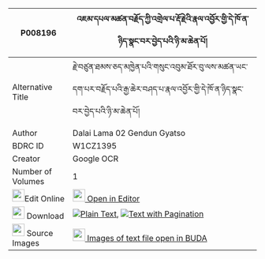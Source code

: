 |P008196|འཇམ་དཔལ་མཚན་བརྗོད་ཀྱི་འགྲེལ་པ་རྡོ་རྗེའི་རྣལ་འབྱོར་གྱི་དེ་ཁོ་ན་ཉིད་སྣང་བར་བྱེད་པའི་ཉི་མ་ཆེན་པོ། 
| --- | --- 
|Alternative Title |རྗེ་བཙུན་ཐམས་ཅད་མཁྱེན་པའི་གསུང་འབུམ་ཐོར་བུ་ལས་མཚན་ཡང་དག་པར་བརྗོད་པའི་རྒྱ་ཆེར་བཤད་པ་རྣལ་འབྱོར་གྱི་དེ་ཁོ་ན་ཉིད་སྣང་བར་བྱེད་པའི་ཉི་མ་ཆེན་པོ།
|Author| Dalai Lama 02 Gendun Gyatso
|BDRC ID | W1CZ1395
|Creator | Google OCR
|Number of Volumes| 1
|<img width="25" src="https://img.icons8.com/color/25/000000/edit-property.png">Edit Online| [<img width="25" src="https://avatars.githubusercontent.com/u/45091458?s=200&v=4"> Open in Editor](http://editor.openpecha.org/P008196)
|<img width="25" src="https://img.icons8.com/fluent/48/000000/download-2.png"/>  Download | [![](https://img.icons8.com/color/20/000000/txt.png)Plain Text](https://github.com/Openpecha/P008196/releases/download/v1/jampal_tsen_jo_kyi_drelpa_dorj_plain_P008196.zip), [![](https://img.icons8.com/color/20/000000/txt.png)Text with Pagination](https://github.com/Openpecha/P008196/releases/download/v1/jampal_tsen_jo_kyi_drelpa_dorj_pages_P008196.zip)
|<img width="25" src="https://img.icons8.com/plasticine/100/000000/pictures-folder.png"/>  Source Images | [<img width="25" src="https://library.bdrc.io/icons/BUDA-small.svg"> Images of text file open in BUDA](https://library.bdrc.io/show/bdr:W1CZ1395)